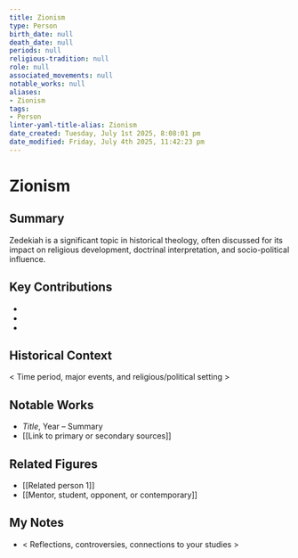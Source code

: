 ```yaml
---
title: Zionism
type: Person
birth_date: null
death_date: null
periods: null
religious-tradition: null
role: null
associated_movements: null
notable_works: null
aliases:
- Zionism
tags:
- Person
linter-yaml-title-alias: Zionism
date_created: Tuesday, July 1st 2025, 8:08:01 pm
date_modified: Friday, July 4th 2025, 11:42:23 pm
---
```


# Zionism

## Summary
Zedekiah is a significant topic in historical theology, often discussed for its impact on religious development, doctrinal interpretation, and socio-political influence.

## Key Contributions
- 
- 
- 

## Historical Context
< Time period, major events, and religious/political setting >

## Notable Works
- *Title*, Year – Summary
- [[Link to primary or secondary sources]]


## Related Figures
- [[Related person 1]]
- [[Mentor, student, opponent, or contemporary]]

## My Notes
- < Reflections, controversies, connections to your studies >
